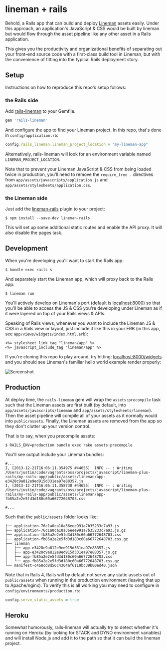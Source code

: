 # lineman + rails

Behold, a Rails app that can build and deploy [Lineman](http://linemanjs.com) assets easily. Under this
approach, an application's JavaScript & CSS would be built by lineman but would
flow through the asset pipeline like any other asset in a Rails application.

This gives you the productivity and organizational benefits of separating out your
front-end source code with a first-class build tool in Lineman, but with the convenience
of fitting into the typical Rails deployment story.

## Setup

Instructions on how to reproduce this repo's setup follows:

### the Rails side

Add [rails-lineman](https://github.com/testdouble/rails-lineman) to your Gemfile.

``` ruby
gem 'rails-lineman'
```

And configure the app to find your Lineman project. In this repo, that's done in `config/application.rb`:

``` ruby
config.rails_lineman.lineman_project_location = "my-lineman-app"
```

Alternatively, rails-lineman will look for an environment variable named `LINEMAN_PROJECT_LOCATION`.

Note that to prevent your Lineman JavaScript & CSS from being loaded twice in production, you'll need
to remove the `require_tree .` directives from `app/assets/javascripts/application.js`
and `app/assets/stylesheets/application.css`.

### the Lineman side

Just add the [lineman-rails](https://github.com/testdouble/lineman-rails) plugin to your project:

```
$ npm install --save-dev lineman-rails
```

This will set up some additional static routes and enable the API proxy.
It will also disable the pages task.

## Development

When you're developing you'll want to start the Rails app:

```
$ bundle exec rails s
```

And separately start the Lineman app, which will proxy back to the Rails app:

```
$ lineman run
```

You'll actively develop on Lineman's port (default is [localhost:8000](http://localhost:8000))
so that you'll be able to access the JS & CSS you're developing under Lineman as if it were layered
on top of your Rails views & APIs.

Speaking of Rails views, whenever you want to include the Lineman JS & CSS in a Rails view or layout,
just include it like this in your ERB (in this app, see `app/views/widgets/index.html.erb`):

``` erb
<%= stylesheet_link_tag "lineman/app" %>
<%= javascript_include_tag "lineman/app" %>
```

If you're cloning this repo to play around, try hitting: [localhost:8000/widgets](http://localhost:8000/widgets)
and you should see Lineman's familiar hello world example render properly:

![Screenshot](http://f.cl.ly/items/2z32393h001w1a3S0K3f/Screen%20Shot%202013-12-21%20at%2016.01.23.png)

## Production

At deploy time, the `rails-lineman` gem will wrap the `assets:precompile` task such
that the Lineman assets are first built (by default, into
`app/assets/javascripts/lineman` and `app/assets/stylesheets/lineman`). Then the
asset pipeline will compile all of your assets as it normally would into
`public/assets`. Finally, the Lineman assets are removed from the app so they
don't clutter up your version control.

That is to say, when you precompile assets:

```
$ RAILS_ENV=production bundle exec rake assets:precompile
```

You'll see output include your Lineman bundles:

```
#...
I, [2013-12-21T16:06:11.354975 #44655]  INFO -- : Writing /Users/justin/code/vagrants/oss/projects/javascript/lineman-plus-rails/my-rails-app/public/assets/lineman/app-e3428c9a812e9ed915d331ea97e88357.js
I, [2013-12-21T16:06:11.358738 #44655]  INFO -- : Writing /Users/justin/code/vagrants/oss/projects/javascript/lineman-plus-rails/my-rails-app/public/assets/lineman/app-fb85a2e2e5fd3d180c60a66772648703.css

#...
```

Such that the `public/assets` folder looks like:

```
├── application-76c1a0ca10a36eee991a7b35233c7a93.js
├── application-76c1a0ca10a36eee991a7b35233c7a93.js.gz
├── application-fb85a2e2e5fd3d180c60a66772648703.css
├── application-fb85a2e2e5fd3d180c60a66772648703.css.gz
├── lineman
│   ├── app-e3428c9a812e9ed915d331ea97e88357.js
│   ├── app-e3428c9a812e9ed915d331ea97e88357.js.gz
│   ├── app-fb85a2e2e5fd3d180c60a66772648703.css
│   └── app-fb85a2e2e5fd3d180c60a66772648703.css.gz
└── manifest-c468cd8d56c4364af6110bc39b00ed40.json
```

Note that in Rails 4, Rails will by default not serve any static assets out of
`public/assets` when running in the production environment (leaving that up to
Apache/nginx). To verify this is all working you may need to configure in
`config/environments/production.rb`:

``` ruby
config.serve_static_assets = true
```

## Heroku

Somewhat humorously, rails-lineman will actually try to detect whether it's running on Heroku
(by looking for STACK and DYNO environment variables) and will install Node.js and add it to
the path so that it can build the lineman project.
